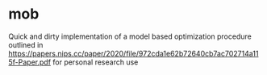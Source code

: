 # mob
Quick and dirty implementation of a model based optimization procedure outlined in https://papers.nips.cc/paper/2020/file/972cda1e62b72640cb7ac702714a115f-Paper.pdf for personal research use
